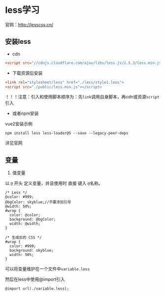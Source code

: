# less学习

官网：http://lesscss.cn/

## 安装less

- cdn

```ini
<script src="//cdnjs.cloudflare.com/ajax/libs/less.js/2.5.3/less.min.js"></script>
```

- 下载资源后安装

```ini
<link rel="stylesheet/less" href="./less/style1.less">
<script src="./public/less.min.js"></script>
```

！！！注意：引入和使用脚本顺序为：先`link`调用自身脚本，再cdn或资源`script`引入

- 或者npm安装

vue2安装示例

```
npm install less less-loader@5 --save --legacy-peer-deps
```

详见官网

## 变量

1. 值变量

以 `@` 开头 定义变量，并且使用时 直接 键入 `@`名称。

```less
/* Less */
@color: #999;
@bgColor: skyblue;//不要添加引号
@width: 50%;
#wrap {
  color: @color;
  background: @bgColor;
  width: @width;
}

/* 生成后的 CSS */
#wrap {
  color: #999;
  background: skyblue;
  width: 50%;
}
```

可以将变量维护在一个文件中`variable.less`

然后在less中使用@import引入

```
@import url(./variable.less);
```


